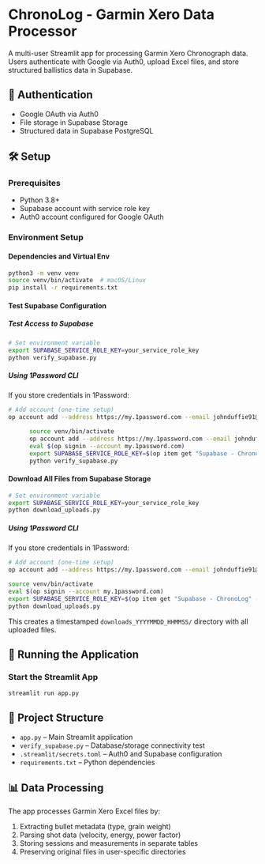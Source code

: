 
# ChronoLog - Garmin Xero Data Processor

A multi-user Streamlit app for processing Garmin Xero Chronograph data. Users authenticate with Google via Auth0, upload Excel files, and store structured ballistics data in Supabase.

## 🔐 Authentication

- Google OAuth via Auth0
- File storage in Supabase Storage
- Structured data in Supabase PostgreSQL

## 🛠 Setup

### Prerequisites
- Python 3.8+
- Supabase account with service role key
- Auth0 account configured for Google OAuth

### Environment Setup
#### Dependencies and Virtual Env
```bash
python3 -m venv venv
source venv/bin/activate  # macOS/Linux
pip install -r requirements.txt
```

#### Test Supabase Configuration

##### Test Access to Supabase
```bash
# Set environment variable
export SUPABASE_SERVICE_ROLE_KEY=your_service_role_key
python verify_supabase.py
```

##### Using 1Password CLI
If you store credentials in 1Password:
```bash
# Add account (one-time setup)
op account add --address https://my.1password.com --email johnduffie91@gmail.com

      source venv/bin/activate
      op account add --address https://my.1password.com --email johnduffie91@gmail.com
      eval $(op signin --account my.1password.com)
      export SUPABASE_SERVICE_ROLE_KEY=$(op item get "Supabase - ChronoLog" --vault "Private" --field "service_role secret")
      python verify_supabase.py
```

#### Download All Files from Supabase Storage

```bash
# Set environment variable
export SUPABASE_SERVICE_ROLE_KEY=your_service_role_key
python download_uploads.py
```

##### Using 1Password CLI
If you store credentials in 1Password:
```bash
# Add account (one-time setup)
op account add --address https://my.1password.com --email johnduffie91@gmail.com

source venv/bin/activate
eval $(op signin --account my.1password.com)
export SUPABASE_SERVICE_ROLE_KEY=$(op item get "Supabase - ChronoLog" --vault "Private" --field "service_role secret")
python download_uploads.py
```

This creates a timestamped `downloads_YYYYMMDD_HHMMSS/` directory with all uploaded files.



## 🚀 Running the Application

### Start the Streamlit App
```bash
streamlit run app.py
```

## 📁 Project Structure

- `app.py` – Main Streamlit application
- `verify_supabase.py` – Database/storage connectivity test
- `.streamlit/secrets.toml` – Auth0 and Supabase configuration
- `requirements.txt` – Python dependencies

## 📊 Data Processing

The app processes Garmin Xero Excel files by:
1. Extracting bullet metadata (type, grain weight)
2. Parsing shot data (velocity, energy, power factor)
3. Storing sessions and measurements in separate tables
4. Preserving original files in user-specific directories
